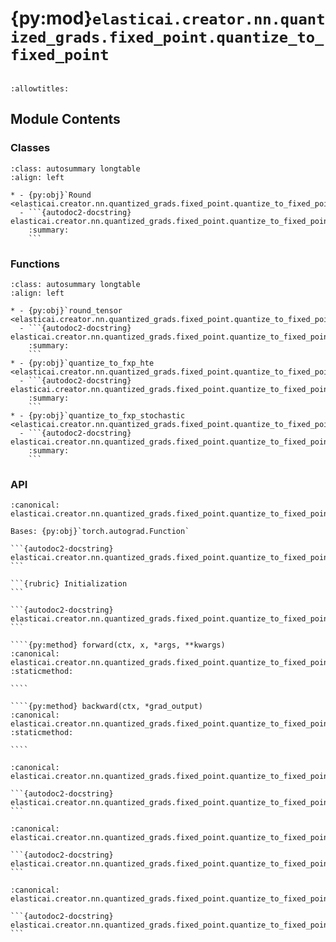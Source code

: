 # {py:mod}`elasticai.creator.nn.quantized_grads.fixed_point.quantize_to_fixed_point`

```{py:module} elasticai.creator.nn.quantized_grads.fixed_point.quantize_to_fixed_point
```

```{autodoc2-docstring} elasticai.creator.nn.quantized_grads.fixed_point.quantize_to_fixed_point
:allowtitles:
```

## Module Contents

### Classes

````{list-table}
:class: autosummary longtable
:align: left

* - {py:obj}`Round <elasticai.creator.nn.quantized_grads.fixed_point.quantize_to_fixed_point.Round>`
  - ```{autodoc2-docstring} elasticai.creator.nn.quantized_grads.fixed_point.quantize_to_fixed_point.Round
    :summary:
    ```
````

### Functions

````{list-table}
:class: autosummary longtable
:align: left

* - {py:obj}`round_tensor <elasticai.creator.nn.quantized_grads.fixed_point.quantize_to_fixed_point.round_tensor>`
  - ```{autodoc2-docstring} elasticai.creator.nn.quantized_grads.fixed_point.quantize_to_fixed_point.round_tensor
    :summary:
    ```
* - {py:obj}`quantize_to_fxp_hte <elasticai.creator.nn.quantized_grads.fixed_point.quantize_to_fixed_point.quantize_to_fxp_hte>`
  - ```{autodoc2-docstring} elasticai.creator.nn.quantized_grads.fixed_point.quantize_to_fixed_point.quantize_to_fxp_hte
    :summary:
    ```
* - {py:obj}`quantize_to_fxp_stochastic <elasticai.creator.nn.quantized_grads.fixed_point.quantize_to_fixed_point.quantize_to_fxp_stochastic>`
  - ```{autodoc2-docstring} elasticai.creator.nn.quantized_grads.fixed_point.quantize_to_fixed_point.quantize_to_fxp_stochastic
    :summary:
    ```
````

### API

`````{py:class} Round(*args, **kwargs)
:canonical: elasticai.creator.nn.quantized_grads.fixed_point.quantize_to_fixed_point.Round

Bases: {py:obj}`torch.autograd.Function`

```{autodoc2-docstring} elasticai.creator.nn.quantized_grads.fixed_point.quantize_to_fixed_point.Round
```

```{rubric} Initialization
```

```{autodoc2-docstring} elasticai.creator.nn.quantized_grads.fixed_point.quantize_to_fixed_point.Round.__init__
```

````{py:method} forward(ctx, x, *args, **kwargs)
:canonical: elasticai.creator.nn.quantized_grads.fixed_point.quantize_to_fixed_point.Round.forward
:staticmethod:

````

````{py:method} backward(ctx, *grad_output)
:canonical: elasticai.creator.nn.quantized_grads.fixed_point.quantize_to_fixed_point.Round.backward
:staticmethod:

````

`````

````{py:function} round_tensor(x: torch.Tensor) -> torch.Tensor
:canonical: elasticai.creator.nn.quantized_grads.fixed_point.quantize_to_fixed_point.round_tensor

```{autodoc2-docstring} elasticai.creator.nn.quantized_grads.fixed_point.quantize_to_fixed_point.round_tensor
```
````

````{py:function} quantize_to_fxp_hte(number: torch.Tensor, resolution_per_int: torch.Tensor, minimum_as_rational: torch.Tensor, maximum_as_rational: torch.Tensor) -> torch.Tensor
:canonical: elasticai.creator.nn.quantized_grads.fixed_point.quantize_to_fixed_point.quantize_to_fxp_hte

```{autodoc2-docstring} elasticai.creator.nn.quantized_grads.fixed_point.quantize_to_fixed_point.quantize_to_fxp_hte
```
````

````{py:function} quantize_to_fxp_stochastic(number: torch.Tensor, resolution_per_int: torch.Tensor, minimum_as_rational: torch.Tensor, maximum_as_rational: torch.Tensor) -> torch.Tensor
:canonical: elasticai.creator.nn.quantized_grads.fixed_point.quantize_to_fixed_point.quantize_to_fxp_stochastic

```{autodoc2-docstring} elasticai.creator.nn.quantized_grads.fixed_point.quantize_to_fixed_point.quantize_to_fxp_stochastic
```
````
